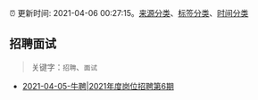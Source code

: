 :alarm_clock: 更新时间: 2021-04-06 00:27:15。[来源分类](../README.md)、[标签分类](../TAGS.md)、[时间分类](../TIMELINE.md)

## 招聘面试


> 关键字：`招聘`、`面试`



- [2021-04-05-牛聘|2021年度岗位招聘第6期](https://sec.thief.one/article_content?a_id=a13ad7f2403fddf64f9a2d4a101c912a) 